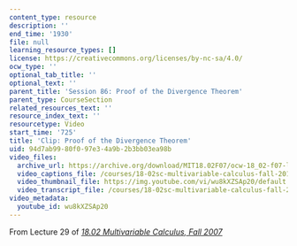 ```yaml
---
content_type: resource
description: ''
end_time: '1930'
file: null
learning_resource_types: []
license: https://creativecommons.org/licenses/by-nc-sa/4.0/
ocw_type: ''
optional_tab_title: ''
optional_text: ''
parent_title: 'Session 86: Proof of the Divergence Theorem'
parent_type: CourseSection
related_resources_text: ''
resource_index_text: ''
resourcetype: Video
start_time: '725'
title: 'Clip: Proof of the Divergence Theorem'
uid: 94d7ab99-80f0-97e3-4a9b-2b3bb03ea98b
video_files:
  archive_url: https://archive.org/download/MIT18.02F07/ocw-18_02-f07-lec29_300k.mp4
  video_captions_file: /courses/18-02sc-multivariable-calculus-fall-2010/wu8kXZSAp20_captions.vtt
  video_thumbnail_file: https://img.youtube.com/vi/wu8kXZSAp20/default.jpg
  video_transcript_file: /courses/18-02sc-multivariable-calculus-fall-2010/wu8kXZSAp20_transcript.pdf
video_metadata:
  youtube_id: wu8kXZSAp20
---
```


From Lecture 29 of [_18.02 Multivariable Calculus, Fall 2007_](/courses/18-02-multivariable-calculus-fall-2007/video_galleries/video-lectures)

